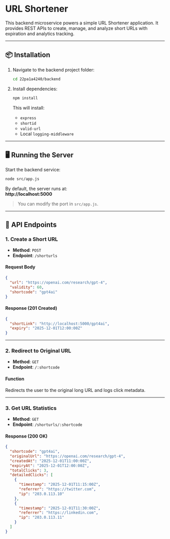 
# URL Shortener 

This backend microservice powers a simple URL Shortener application. It provides REST APIs to create, manage, and analyze short URLs with expiration and analytics tracking.

---
## 📦 Installation

1. Navigate to the backend project folder:
   ```bash
   cd 22pa1a4240/backend
   ```

2. Install dependencies:
   ```bash
   npm install
   ```
   This will install:
   - `express`
   - `shortid`
   - `valid-url`
   - Local `logging-middleware`

---

## 🖥️ Running the Server

Start the backend service:

```bash
node src/app.js
```

By default, the server runs at:  
**http://localhost:5000**

> You can modify the port in `src/app.js`.

---

## 📡 API Endpoints

### 1. Create a Short URL

- **Method**: `POST`  
- **Endpoint**: `/shorturls`

#### Request Body
```json
{
  "url": "https://openai.com/research/gpt-4",
  "validity": 60,
  "shortcode": "gpt4ai"
}
```

#### Response (201 Created)
```json
{
  "shortLink": "http://localhost:5000/gpt4ai",
  "expiry": "2025-12-01T12:00:00Z"
}
```

---

### 2. Redirect to Original URL

- **Method**: `GET`  
- **Endpoint**: `/:shortcode`

#### Function
Redirects the user to the original long URL and logs click metadata.

---

### 3. Get URL Statistics

- **Method**: `GET`  
- **Endpoint**: `/shorturls/:shortcode`

#### Response (200 OK)
```json
{
  "shortcode": "gpt4ai",
  "originalUrl": "https://openai.com/research/gpt-4",
  "createdAt": "2025-12-01T11:00:00Z",
  "expiryAt": "2025-12-01T12:00:00Z",
  "totalClicks": 3,
  "detailedClicks": [
    {
      "timestamp": "2025-12-01T11:15:00Z",
      "referrer": "https://twitter.com",
      "ip": "203.0.113.10"
    },
    {
      "timestamp": "2025-12-01T11:30:00Z",
      "referrer": "https://linkedin.com",
      "ip": "203.0.113.11"
    }
  ]
}
```

